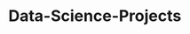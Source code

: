 # Data-Science-Projects 
  
  
     
 
    
    
      
       
         
       
    
    
      
  
  
 
 
 
 
